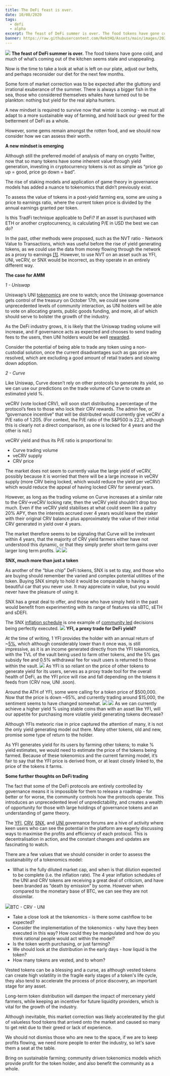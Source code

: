 ```yaml
---
title: The DeFi feast is over.
date: 10/08/2020
tags:
  - defi
  - alpha
excerpt: The feast of DeFi summer is over. The food tokens have gone cold, and much of what’s coming out of the kitchen seems stale and unappealing. Now is the time to take a look at what is left on our plate, adjust our belts, and perhaps reconsider our diet for the next few months.
banner: https://raw.githubusercontent.com/RektHQ/Assets/main/images/2020/10/banner-5.jpg
---
```


![](https://raw.githubusercontent.com/RektHQ/Assets/main/images/2020/10/banner-5.jpg)
**The feast of DeFi summer is over.** The food tokens have gone cold, and much of what’s coming out of the kitchen seems stale and unappealing.

Now is the time to take a look at what is left on our plate, adjust our belts, and perhaps reconsider our diet for the next few months.

Some form of market correction was to be expected after the gluttony and irrational exuberance of the summer. There is always a bigger fish in the sea, those who considered themselves whales have turned out to be plankton: nothing but yield for the real alpha hunters.

A new mindset is required to survive now that winter is coming - we must all adapt to a more sustainable way of farming, and hold back our greed for the betterment of DeFi as a whole.

However, some gems remain amongst the rotten food, and we should now consider how we can assess their worth.

**A new mindset is emerging**

Although still the preferred model of analysis of many on crypto Twitter, now that so many tokens have some inherent value through yield generation, investing in cryptocurrency tokens is not as simple as “price go up = good, price go down = bad”.

The rise of staking models and application of game theory in governance models has added a nuance to tokenomics that didn’t previously exist.

To assess the value of tokens in a post-yield farming era, some are using a price to earnings ratio, where the current token price is divided by the annual earnings granted per token.

Is this TradFi technique applicable to DeFi? If an asset is purchased with ETH or another cryptocurrency, is calculating P/E in USD the best we can do?

In the past, other methods were proposed, such as the NVT ratio - Network Value to Transactions, which was useful before the rise of yield generating tokens, as we could use the data from money flowing through the network as a proxy to earnings [[1]](https://www.forbes.com/sites/wwoo/2017/09/29/is-bitcoin-in-a-bubble-check-the-nvt-ratio/#43611dfb6a23). However, to use NVT on an asset such as YFI, UNI, veCRV, or SNX would be incorrect, as they operate in an entirely different way.

**The case for AMM**

_1 - Uniswap_

Uniswap’s UNI [tokenomics](https://uniswap.org/blog/uni/) are one to watch; once the Uniswap governance gets control of the treasury on October 17th, we could see some unprecedented levels of community interaction, as UNI holders will be able to vote on allocating grants, public goods funding, and more, all of which should serve to bolster the growth of the industry.

As the DeFi industry grows, it is likely that the Uniswap trading volume will increase, and if governance acts as expected and chooses to send trading fees to the users, then UNI holders would be well [rewarded](https://gov.uniswap.org/t/poll-how-would-we-structure-a-fee-reward/5790).

Consider the potential of being able to trade any token using a non-custodial solution, once the current disadvantages such as gas price are resolved, which are excluding a good amount of retail traders and slowing down adoption.

_2 - Curve_

Like Uniswap, Curve doesn’t rely on other protocols to generate its yield, so we can use our predictions on the trade volume of Curve to create an estimated yield %.

veCRV (vote locked CRV), will soon start distributing a percentage of the protocol’s fees to those who lock their CRV rewards. The admin fee, or “governance incentive” that will be distributed would currently give veCRV a P/E ratio of 1.205. (For context, the P/E ratio of the S&P500 is 22.2, although this is clearly not a direct comparison, as one is locked for 4 years and the other is not.)

veCRV yield and thus its P/E ratio is proportional to:

- Curve trading volume
- veCRV supply
- CRV price

The market does not seem to currently value the large yield of veCRV, possibly because it is worried that there will be a large increase in veCRV supply (more CRV being locked, which would reduce the yield per veCRV) which would reduce the appeal of having locked CRV for several years.

However, as long as the trading volume on Curve increases at a similar rate to the CRV->veCRV locking rate, then the veCRV yield shouldn’t drop too much. Even if the veCRV yield stabilises at what could seem like a paltry 20% APY, then the interests accrued over 4 years would leave the staker with their original CRV balance plus approximately the value of their initial CRV generated in yield over 4 years.

The market therefore seems to be signaling that Curve will be irrelevant within 4 years, that the majority of CRV yield farmers either have not understood this dynamic, or that they simply prefer short term gains over larger long term profits.
![](https://raw.githubusercontent.com/RektHQ/Assets/main/images/2020/10/vecrv.jpg)
![](https://raw.githubusercontent.com/RektHQ/Assets/main/images/2020/10/fisk.jpg)


**SNX, much more than just a token**

As another of the “blue chip” DeFi tokens, SNX is set to stay, and those who are buying should remember the varied and complex potential utilities of the token. Buying SNX simply to hold it would be comparable to having a beautiful car that you never use. It may appreciate in value, but you would never have the pleasure of using it.

SNX has a great deal to offer, and those who have simply held in the past would benefit from experimenting with its range of features via sBTC, sETH and sDEFI.

The SNX [inflation schedule](https://docs.google.com/spreadsheets/d/1a5r9aFP5bh6wGG4-HIW2MWPf4yMthZvesZOurnG-v_8/edit#gid=0) is one example of [community led](https://blog.synthetix.io/reaching-monetary-policy-consensus/) decisions being perfectly executed.
![](https://raw.githubusercontent.com/RektHQ/Assets/main/images/2020/10/snx-inflation.png)
**YFI, a proxy trade for DeFi yield?**

At the time of writing, 1 YFI provides the holder with an annual return of ~[5%](https://yearn.finance/vaults), which although considerably lower than it once was, is still impressive, as it is an income generated directly from the YFI tokenomics, with the TVL of the vault being used to farm other tokens, and the 5% gas subsidy fee and 0.5% withdrawal fee for vault users is returned to those within the vault.
![](https://lh6.googleusercontent.com/jzWIOd1yx1nYkQVKQaPAaGHzb3aqdKphLDUHbbZgr1osO7oMvJCfM2GVQOMCaQwPPIMet71ggn4URplQ70ae8_R7yEabhD4bFtVeG7mN4N8C6TtLbsJU9eruFUOii1RC8KaYr3jw)
As YFI is so reliant on the price of other tokens to generate yield for its users, serves as a proxy trade tool for the overall health of DeFi, as the YFI price will rise and fall depending on the tokens it feeds from (CRV now, UNI .soon).

Around the ATH of YFI, some were calling for a token price of $500,000. Now that the price is down ~65%, and currently trading around $15,000, the sentiment seems to have changed somewhat.
![](https://raw.githubusercontent.com/RektHQ/Assets/main/images/2020/10/tyler.png)
![](https://raw.githubusercontent.com/RektHQ/Assets/main/images/2020/10/yfi.png)
As we can currently achieve a higher yield % using stable coins than with an asset like YFI, will our appetite for purchasing more volatile yield generating tokens decrease?

Although YFIs meteoric rise in price captured the attention of many, it is not the only yield generating model out there. Many other tokens, old and new, promise some type of return to the holder.

As YFI generates yield for its users by farming other tokens; to make % yield estimates, we would need to estimate the price of the tokens being farmed. Because of these tokenomics and the current farming model, it’s fair to say that the YFI price is derived from, or at least closely linked to, the price of the tokens it farms.

**Some further thoughts on DeFi trading**

The fact that some of the DeFi protocols are entirely controlled by governance means it is impossible for them to release a roadmap - for better or for worse, the community controls how the protocols operate. This introduces an unprecedented level of unpredictability, and creates a wealth of opportunity for those with large holdings of governance tokens and an understanding of game theory.

The [YFI](https://gov.yearn.finance/), [CRV](https://gov.curve.fi/), [SNX](https://research.synthetix.io/), and [UNI ](https://gov.uniswap.org/)governance forums are a hive of activity where keen users who can see the potential in the platform are eagerly discussing ways to maximise the profits and efficiency of each protocol. This is decentralisation in action, and the constant changes and updates are fascinating to watch.

There are a few values that we should consider in order to assess the sustainability of a tokenomics model:

- What is the fully diluted market cap, and when is that dilution expected to be complete (i.e. the inflation rate). The 4 year inflation schedules of the UNI and CRV tokens are receiving a great deal of criticism, and have been branded as “death by emission” by some. However when compared to the monetary base of BTC, we can see they are not dissimilar.

![](https://raw.githubusercontent.com/RektHQ/Assets/main/images/2020/10/inflation3.png)BTC - CRV - UNI

- Take a close look at the tokenomics - is there some cashflow to be expected?
- Consider the implementation of the tokenomics - why have they been executed in this way? How could they be manipulated and how do you think rational people would act within the model?
- Is the token worth purchasing, or just farming?
- We should look at the distribution in the early days - how liquid is the token?
- How many tokens are vested, and to whom?

Vested tokens can be a blessing and a curse, as although vested tokens can create high volatility in the fragile early stages of a token's life cycle, they also tend to accelerate the process of price discovery, an important stage for any asset.

Long-term token distribution will dampen the impact of mercenary yield farmers, while keeping an incentive for future liquidity providers, which is vital for the growth of the industry.

Although inevitable, this market correction was likely accelerated by the glut of valueless food tokens that arrived onto the market and caused so many to get rekt due to their greed or lack of experience.

We should not dismiss those who are new to the space, if we are to keep profits flowing, we need more people to enter the industry, so let's save them a seat at the table.

Bring on sustainable farming; community driven tokenomics models which provide profit for the token holder, and also benefit the community as a whole.
